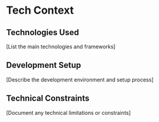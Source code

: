 # Tech Context

## Technologies Used
[List the main technologies and frameworks]

## Development Setup
[Describe the development environment and setup process]

## Technical Constraints
[Document any technical limitations or constraints]
